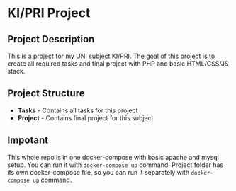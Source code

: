 # KI/PRI Project

## Project Description
This is a project for my UNI subject KI/PRI. The goal of this project is to create all required tasks and final project with PHP and basic HTML/CSS/JS stack.

## Project Structure
- **Tasks** - Contains all tasks for this project
- **Project** - Contains final project for this subject

## Impotant
This whole repo is in one docker-compose with basic apache and mysql setup. You can run it with `docker-compose up` command.
Project folder has its own docker-compose file, so you can run it separately with `docker-compose up` command.
